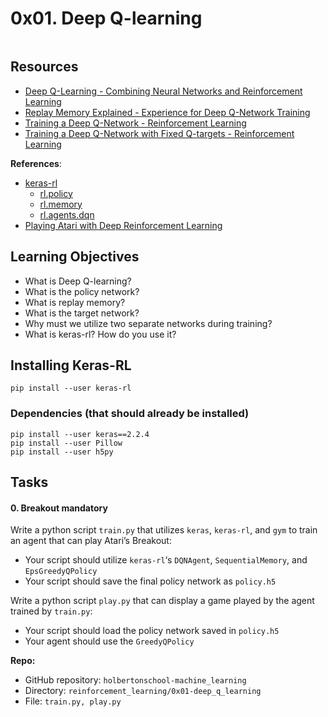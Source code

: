 <h1 class="gap">0x01. Deep Q-learning</h1>

<p><img src="https://holbertonintranet.s3.amazonaws.com/uploads/medias/2020/8/9239a27ccd609cb9092aba0e6bb55ba7b5cf0b6b.gif?X-Amz-Algorithm=AWS4-HMAC-SHA256&amp;X-Amz-Credential=AKIARDDGGGOUWMNL5ANN%2F20210220%2Fus-east-1%2Fs3%2Faws4_request&amp;X-Amz-Date=20210220T220532Z&amp;X-Amz-Expires=86400&amp;X-Amz-SignedHeaders=host&amp;X-Amz-Signature=eb26937088f0f5500eec225ae53724538b2036cdb72a30c7ccaad842e3859a45" alt="" style=""></p>

<h2>Resources</h2>
<ul>
<li><a href="/rltoken/vf8M2yFL9vWcFftBWFG2KQ" title="Deep Q-Learning - Combining Neural Networks and Reinforcement Learning" target="_blank">Deep Q-Learning - Combining Neural Networks and Reinforcement Learning</a></li>
<li><a href="/rltoken/LciKBr548xY_iD4QkUatNw" title="Replay Memory Explained - Experience for Deep Q-Network Training" target="_blank">Replay Memory Explained - Experience for Deep Q-Network Training</a></li>
<li><a href="/rltoken/ZwReaNdr4Ei4GxWr-56oFg" title="Training a Deep Q-Network - Reinforcement Learning" target="_blank">Training a Deep Q-Network - Reinforcement Learning</a></li>
<li><a href="/rltoken/xAP3VzSnw0HLwjrBRn46Xw" title="Training a Deep Q-Network with Fixed Q-targets - Reinforcement Learning" target="_blank">Training a Deep Q-Network with Fixed Q-targets - Reinforcement Learning</a></li>
</ul>

<p><strong>References</strong>:</p>
<ul>
<li><a href="/rltoken/mSQhyiu7FEaFi_qTft1G2w" title="keras-rl" target="_blank">keras-rl</a>

<ul>
<li><a href="https://github.com/keras-rl/keras-rl/blob/master/rl/policy.py" title="rl.policy" target="_blank">rl.policy</a></li>
<li><a href="https://github.com/keras-rl/keras-rl/blob/master/rl/memory.py" title="rl.memory" target="_blank">rl.memory</a></li>
<li><a href="https://github.com/keras-rl/keras-rl/blob/master/rl/agents/dqn.py" title="rl.agents.dqn" target="_blank">rl.agents.dqn</a></li>
</ul></li>
<li><a href="https://arxiv.org/pdf/1312.5602.pdf" title="Playing Atari with Deep Reinforcement Learning" target="_blank">Playing Atari with Deep Reinforcement Learning</a></li>
</ul>

<h2>Learning Objectives</h2>
<ul>
<li>What is Deep Q-learning?</li>
<li>What is the policy network?</li>
<li>What is replay memory?</li>
<li>What is the target network?</li>
<li>Why must we utilize two separate networks during training?</li>
<li>What is keras-rl? How do you use it?</li>
</ul>
<h2>Installing Keras-RL</h2>
<pre><code>pip install --user keras-rl
</code></pre>
<h3>Dependencies (that should already be installed)</h3>
<pre><code>pip install --user keras==2.2.4
pip install --user Pillow
pip install --user h5py
</code></pre>
<h2 class="gap">Tasks</h2>

<section class="formatted-content">
            <div data-role="task6254" data-position="1">
              <div class=" clearfix gap" id="task-6254">
<span id="user_id" data-id="1283"></span>


</div>

<h4 class="task">
0. Breakout
    <span class="alert alert-warning mandatory-optional">
    mandatory
    </span>
</h4>

  
<!-- Progress vs Score -->

<!-- Task Body -->
<p>Write a python script <code>train.py</code> that utilizes <code>keras</code>, <code>keras-rl</code>, and <code>gym</code> to train an agent that can play Atari’s Breakout:</p>

<ul>
<li>Your script should utilize <code>keras-rl</code>‘s <code>DQNAgent</code>, <code>SequentialMemory</code>, and <code>EpsGreedyQPolicy</code></li>
<li>Your script should save the final policy network as <code>policy.h5</code></li>
</ul>

<p>Write a python script <code>play.py</code> that can display a game played by the agent trained by <code>train.py</code>:</p>

<ul>
<li>Your script should load the policy network saved in <code>policy.h5</code></li>
<li>Your agent should use the <code>GreedyQPolicy</code></li>
</ul>


<!-- Task URLs -->

<!-- Github information -->
<p class="sm-gap"><strong>Repo:</strong></p>
<ul>
    <li>GitHub repository: <code>holbertonschool-machine_learning</code></li>
    <li>Directory: <code>reinforcement_learning/0x01-deep_q_learning</code></li>
    <li>File: <code>train.py, play.py</code></li>
</ul>

</div>

</div>
</section>
